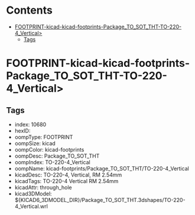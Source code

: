 



Contents
========

* [FOOTPRINT-kicad-kicad-footprints-Package_TO_SOT_THT-TO-220-4_Vertical>](#footprint-kicad-kicad-footprints-package_to_sot_tht-to-220-4_vertical)
	* [Tags](#tags)

# FOOTPRINT-kicad-kicad-footprints-Package_TO_SOT_THT-TO-220-4_Vertical>

## Tags

- index: 10680
- hexID: 
- oompType: FOOTPRINT
- oompSize: kicad
- oompColor: kicad-footprints
- oompDesc: Package_TO_SOT_THT
- oompIndex: TO-220-4_Vertical
- oompName: kicad-footprints/Package_TO_SOT_THT/TO-220-4_Vertical
- kicadDesc: TO-220-4, Vertical, RM 2.54mm
- kicadTags: TO-220-4 Vertical RM 2.54mm
- kicadAttr: through_hole
- kicad3DModel: ${KICAD6_3DMODEL_DIR}/Package_TO_SOT_THT.3dshapes/TO-220-4_Vertical.wrl
